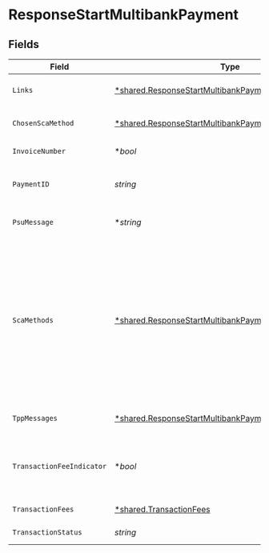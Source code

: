 # ResponseStartMultibankPayment


## Fields

| Field                                                                                                                                                                                                                                                                                                       | Type                                                                                                                                                                                                                                                                                                        | Required                                                                                                                                                                                                                                                                                                    | Description                                                                                                                                                                                                                                                                                                 | Example                                                                                                                                                                                                                                                                                                     |
| ----------------------------------------------------------------------------------------------------------------------------------------------------------------------------------------------------------------------------------------------------------------------------------------------------------- | ----------------------------------------------------------------------------------------------------------------------------------------------------------------------------------------------------------------------------------------------------------------------------------------------------------- | ----------------------------------------------------------------------------------------------------------------------------------------------------------------------------------------------------------------------------------------------------------------------------------------------------------- | ----------------------------------------------------------------------------------------------------------------------------------------------------------------------------------------------------------------------------------------------------------------------------------------------------------- | ----------------------------------------------------------------------------------------------------------------------------------------------------------------------------------------------------------------------------------------------------------------------------------------------------------- |
| `Links`                                                                                                                                                                                                                                                                                                     | [*shared.ResponseStartMultibankPaymentLinks](../../../pkg/models/shared/responsestartmultibankpaymentlinks.md)                                                                                                                                                                                              | :heavy_minus_sign:                                                                                                                                                                                                                                                                                          | Lista de hipervínculos para ser reconocidos por el TPP                                                                                                                                                                                                                                                      |                                                                                                                                                                                                                                                                                                             |
| `ChosenScaMethod`                                                                                                                                                                                                                                                                                           | [*shared.ResponseStartMultibankPaymentChosenScaMethod](../../../pkg/models/shared/responsestartmultibankpaymentchosenscamethod.md)                                                                                                                                                                          | :heavy_minus_sign:                                                                                                                                                                                                                                                                                          | NO SOPORTADO EN ESTA VERSIÓN. SOLO EMBEBIDO                                                                                                                                                                                                                                                                 |                                                                                                                                                                                                                                                                                                             |
| `InvoiceNumber`                                                                                                                                                                                                                                                                                             | **bool*                                                                                                                                                                                                                                                                                                     | :heavy_minus_sign:                                                                                                                                                                                                                                                                                          | Número de factura/recibo                                                                                                                                                                                                                                                                                    | false                                                                                                                                                                                                                                                                                                       |
| `PaymentID`                                                                                                                                                                                                                                                                                                 | *string*                                                                                                                                                                                                                                                                                                    | :heavy_check_mark:                                                                                                                                                                                                                                                                                          | Identificador del recurso que referencia a la iniciación de pago.                                                                                                                                                                                                                                           | 1b3ab8e8-0fd5-43d2-946e-d75958b172e7                                                                                                                                                                                                                                                                        |
| `PsuMessage`                                                                                                                                                                                                                                                                                                | **string*                                                                                                                                                                                                                                                                                                   | :heavy_minus_sign:                                                                                                                                                                                                                                                                                          | Texto enviado al TPP a través del HUB para ser mostrado al PSU.                                                                                                                                                                                                                                             | Mensaje de ejemplo                                                                                                                                                                                                                                                                                          |
| `ScaMethods`                                                                                                                                                                                                                                                                                                | [*shared.ResponseStartMultibankPaymentScaMethods](../../../pkg/models/shared/responsestartmultibankpaymentscamethods.md)                                                                                                                                                                                    | :heavy_minus_sign:                                                                                                                                                                                                                                                                                          | Este elemento es contenido si SCA es requerido y si el PSU puede elegir entre diferentes métodos de autenticación. Si este dato es contenido también se informará el link "selectAuthenticationM ethod”. Estos métodos deberán ser presentados al PSU. Nota: Solo si ASPSP soporta selección del método SCA |                                                                                                                                                                                                                                                                                                             |
| `TppMessages`                                                                                                                                                                                                                                                                                               | [*shared.ResponseStartMultibankPaymentTppMessages](../../../pkg/models/shared/responsestartmultibankpaymenttppmessages.md)                                                                                                                                                                                  | :heavy_minus_sign:                                                                                                                                                                                                                                                                                          | Mensaje para el TPP enviado a través del HUB.                                                                                                                                                                                                                                                               |                                                                                                                                                                                                                                                                                                             |
| `TransactionFeeIndicator`                                                                                                                                                                                                                                                                                   | **bool*                                                                                                                                                                                                                                                                                                     | :heavy_minus_sign:                                                                                                                                                                                                                                                                                          | Si es igual a "true", la transacción implicará una comisión según el ASPSP o según lo acordado entre ASPSP y PSU.                                                                                                                                                                                           | false                                                                                                                                                                                                                                                                                                       |
| `TransactionFees`                                                                                                                                                                                                                                                                                           | [*shared.TransactionFees](../../../pkg/models/shared/transactionfees.md)                                                                                                                                                                                                                                    | :heavy_minus_sign:                                                                                                                                                                                                                                                                                          | Comisiones asociadas al pago.                                                                                                                                                                                                                                                                               |                                                                                                                                                                                                                                                                                                             |
| `TransactionStatus`                                                                                                                                                                                                                                                                                         | *string*                                                                                                                                                                                                                                                                                                    | :heavy_check_mark:                                                                                                                                                                                                                                                                                          | Estado de la transacción.                                                                                                                                                                                                                                                                                   | RCVD                                                                                                                                                                                                                                                                                                        |